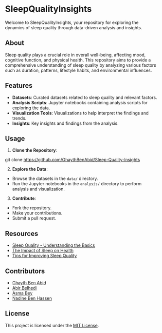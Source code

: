 # SleepQualityInsights

Welcome to SleepQualityInsights, your repository for exploring the dynamics of sleep quality through data-driven analysis and insights.

## About

Sleep quality plays a crucial role in overall well-being, affecting mood, cognitive function, and physical health. This repository aims to provide a comprehensive understanding of sleep quality by analyzing various factors such as duration, patterns, lifestyle habits, and environmental influences.

## Features

- **Datasets**: Curated datasets related to sleep quality and relevant factors.
- **Analysis Scripts**: Jupyter notebooks containing analysis scripts for exploring the data.
- **Visualization Tools**: Visualizations to help interpret the findings and trends.
- **Insights**: Key insights and findings from the analysis.

## Usage

1. **Clone the Repository**:

git clone https://github.com/GhaythBenAbid/Sleep-Quality-Insights



2. **Explore the Data**:

- Browse the datasets in the `data/` directory.
- Run the Jupyter notebooks in the `analysis/` directory to perform analysis and visualization.

3. **Contribute**:

- Fork the repository.
- Make your contributions.
- Submit a pull request.

## Resources

- [Sleep Quality - Understanding the Basics](https://www.sleepfoundation.org/sleep-quality)
- [The Impact of Sleep on Health](https://www.ncbi.nlm.nih.gov/pmc/articles/PMC5015038/)
- [Tips for Improving Sleep Quality](https://www.mayoclinic.org/healthy-lifestyle/adult-health/in-depth/sleep/art-20048379)

## Contributors

- [Ghayth Ben Abid](https://github.com/GhaythBenAbid)
- [Abir Belhedi](https://github.com/abirbelh)
- [Asma Bey](https://github.com/Asma2212)
- [Nadine Ben Hassen](https://github.com/nadinebenhassen)


## License

This project is licensed under the [MIT License](LICENSE).

